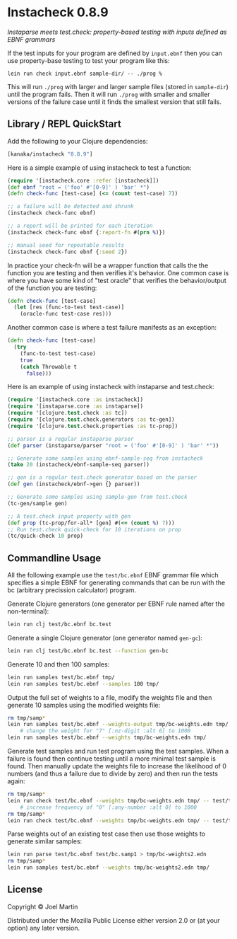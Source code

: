 # Instacheck 0.8.9

*Instaparse meets test.check: property-based testing with inputs defined as EBNF grammars*

If the test inputs for your program are defined by `input.ebnf` then
you can use property-base testing to test your program like this:

```
lein run check input.ebnf sample-dir/ -- ./prog %
```

This will run `./prog` with larger and larger sample files (stored in
`sample-dir`) until the program fails. Then it will run `./prog` with
smaller and smaller versions of the failure case until it finds the
smallest version that still fails.

## Library / REPL QuickStart

Add the following to your Clojure dependencies:

```clojure
[kanaka/instacheck "0.8.9"]
```

Here is a simple example of using instacheck to test a function:

```clojure
(require '[instacheck.core :refer [instacheck]])
(def ebnf "root = ('foo' #'[0-9]' ) 'bar' *")
(defn check-func [test-case] (<= (count test-case) 7))

;; a failure will be detected and shrunk
(instacheck check-func ebnf)

;; a report will be printed for each iteration
(instacheck check-func ebnf {:report-fn #(prn %)})

;; manual seed for repeatable results 
(instacheck check-func ebnf {:seed 2})
```

In practice your check-fn will be a wrapper function that calls the
the function you are testing and then verifies it's behavior. One
common case is where you have some kind of "test oracle" that verifies
the behavior/output of the function you are testing:

```clojure
(defn check-func [test-case]
  (let [res (func-to-test test-case)]
    (oracle-func test-case res)))
```

Another common case is where a test failure manifests as an exception:

```clojure
(defn check-func [test-case]
  (try
    (func-to-test test-case)
    true
    (catch Throwable t
      false)))
```


Here is an example of using instacheck with instaparse and test.check:

```clojure
(require '[instacheck.core :as instacheck])
(require '[instaparse.core :as instaparse])
(require '[clojure.test.check :as tc])
(require '[clojure.test.check.generators :as tc-gen])
(require '[clojure.test.check.properties :as tc-prop])

;; parser is a regular instaparse parser
(def parser (instaparse/parser "root = ('foo' #'[0-9]' ) 'bar' *"))

;; Generate some samples using ebnf-sample-seq from instacheck
(take 20 (instacheck/ebnf-sample-seq parser))

;; gen is a regular test.check generator based on the parser
(def gen (instacheck/ebnf->gen {} parser))

;; Generate some samples using sample-gen from test.check
(tc-gen/sample gen)

;; A test.check input property with gen
(def prop (tc-prop/for-all* [gen] #(<= (count %) 7)))
;; Run test.check quick-check for 10 iterations on prop
(tc/quick-check 10 prop)
```


## Commandline Usage

All the following example use the `test/bc.ebnf` EBNF grammar file
which specifies a simple EBNF for generating commands that can be run
with the bc (arbitrary precission calculator) program.

Generate Clojure generators (one generator per EBNF rule named after
the non-terminal):

```bash
lein run clj test/bc.ebnf bc.test
```

Generate a single Clojure generator (one generator named `gen-gc`):

```bash
lein run clj test/bc.ebnf bc.test --function gen-bc
```

Generate 10 and then 100 samples:

```bash
lein run samples test/bc.ebnf tmp/
lein run samples test/bc.ebnf --samples 100 tmp/
```

Output the full set of weights to a file, modify the weights file and
then generate 10 samples using the modified weights file:

```bash
rm tmp/samp*
lein run samples test/bc.ebnf --weights-output tmp/bc-weights.edn tmp/
    # change the weight for "7" [:nz-digit :alt 6] to 1000
lein run samples test/bc.ebnf --weights tmp/bc-weights.edn tmp/
```

Generate test samples and run test program using the test samples.
When a failure is found then continue testing until a more minimal
test sample is found. Then manually update the weights file to
increase the likelihood of 0 numbers (and thus a failure due to divide
by zero) and then run the tests again:

```bash
rm tmp/samp*
lein run check test/bc.ebnf --weights tmp/bc-weights.edn tmp/ -- test/testbc.sh -q %
    # increase frequency of "0" [:any-number :alt 0] to 1000
rm tmp/samp*
lein run check test/bc.ebnf --weights tmp/bc-weights.edn tmp/ -- test/testbc.sh -q %
```

Parse weights out of an existing test case then use those weights to
generate similar samples:

```bash
lein run parse test/bc.ebnf test/bc.samp1 > tmp/bc-weights2.edn
rm tmp/samp*
lein run samples test/bc.ebnf --weights tmp/bc-weights2.edn tmp/
```


## License

Copyright © Joel Martin

Distributed under the Mozilla Public License either version 2.0 or (at
your option) any later version.
